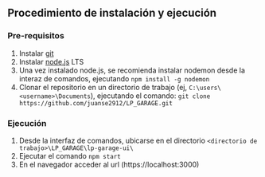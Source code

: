## Procedimiento de instalación y ejecución
### Pre-requisitos
1. Instalar [git](https://git-scm.com/book/es/v2/Inicio---Sobre-el-Control-de-Versiones-Instalaci%C3%B3n-de-Git)
2. Instalar [node.js](https://nodejs.org/es/download/) LTS
3. Una vez instalado node.js, se recomienda instalar nodemon desde la interaz de comandos, ejecutando `npm install -g nodemon`
4. Clonar el repositorio en un directorio de trabajo (ej, `C:\users\<username>\Documents`), ejecutando el comando: `git clone https://github.com/juanse2912/LP_GARAGE.git`

### Ejecución
1. Desde la interfaz de comandos, ubicarse en el directorio `<directorio de trabajo>\LP_GARAGE\lp-garage-ui\`
2. Ejecutar el comando `npm start`
3. En el navegador acceder al url (https://localhost:3000)


